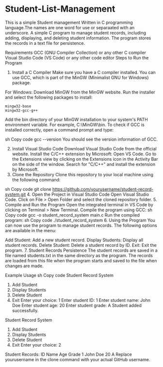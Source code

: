 # Student-List-Management
This is a simple Student management Written in C programming language.The names are one word for use or separaated with an underscore.
A simple C program to manage student records, including adding, displaying, and deleting student information. The program stores the records in a text file for persistence.

Requirements
GCC (GNU Compiler Collection) or any other C compiler
Visual Studio Code (VS Code) or any other code editor
Steps to Run the Program
1. Install a C Compiler
Make sure you have a C compiler installed. You can use GCC, which is part of the MinGW (Minimalist GNU for Windows) package.

For Windows:
Download MinGW from the MinGW website.
Run the installer and select the following packages to install:
```
mingw32-base
mingw32-gcc-g++
```
Add the bin directory of your MinGW installation to your system's PATH environment variable. For example, C:\MinGW\bin.
To check if GCC is installed correctly, open a command prompt and type:

sh
Copy code
gcc --version
You should see the version information of GCC.

2. Install Visual Studio Code
Download Visual Studio Code from the official website.
Install the C/C++ extension by Microsoft:
Open VS Code.
Go to the Extensions view by clicking on the Extensions icon in the Activity Bar on the side of the window.
Search for "C/C++" and install the extension by Microsoft.
3. Clone the Repository
Clone this repository to your local machine using the following command:

sh
Copy code
git clone https://github.com/yourusername/student-record-system.git
4. Open the Project in Visual Studio Code
Open Visual Studio Code.
Click on File > Open Folder and select the cloned repository folder.
5. Compile and Run the Program
Open the integrated terminal in VS Code by clicking on Terminal > New Terminal.
Compile the program using GCC:
sh
Copy code
gcc -o student_record_system main.c
Run the compiled program:
sh
Copy code
./student_record_system
6. Using the Program
You can now use the program to manage student records. The following options are available in the menu:

Add Student: Add a new student record.
Display Students: Display all student records.
Delete Student: Delete a student record by ID.
Exit: Exit the program.
7. Student Records Persistence
The student records are saved in a file named students.txt in the same directory as the program. The records are loaded from this file when the program starts and saved to the file when changes are made.

Example Usage
sh
Copy code
Student Record System
1. Add Student
2. Display Students
3. Delete Student
4. Exit
Enter your choice: 1
Enter student ID: 1
Enter student name: John Doe
Enter student age: 20
Enter student grade: A
Student added successfully.

Student Record System
1. Add Student
2. Display Students
3. Delete Student
4. Exit
Enter your choice: 2

Student Records:
ID    Name            Age   Grade
1     John Doe        20    A
Replace yourusername in the clone command with your actual GitHub username.

